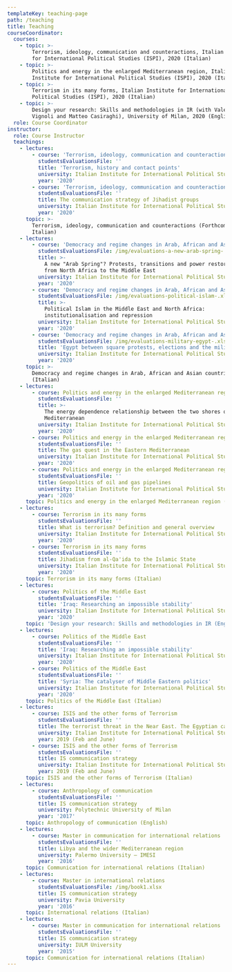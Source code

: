```yaml
---
templateKey: teaching-page
path: /teaching
title: Teaching
courseCoordinator:
  courses:
    - topic: >-
        Terrorism, ideology, communication and counteractions, Italian Institute
        for International Political Studies (ISPI), 2020 (Italian)
    - topic: >-
        Politics and energy in the enlarged Mediterranean region, Italian
        Institute for International Political Studies (ISPI), 2020 (Italian)'
    - topic: >-
        Terrorism in its many forms, Italian Institute for International
        Political Studies (ISPI), 2020 (Italian)
    - topic: >-
        Design your research: Skills and methodologies in IR (with Valerio
        Vignoli and Matteo Casiraghi), University of Milan, 2020 (English)
  role: Course Coordinator
instructor:
  role: Course Instructor
  teachings:
    - lectures:
        - course: 'Terrorism, ideology, communication and counteractions'
          studentsEvaluationsFile: ''
          title: 'Terrorism, history and contact points'
          university: Italian Institute for International Political Studies (ISPI)
          year: '2020'
        - course: 'Terrorism, ideology, communication and counteractions'
          studentsEvaluationsFile: ''
          title: The communication strategy of Jihadist groups
          university: Italian Institute for International Political Studies (ISPI)
          year: '2020'
      topic: >-
        Terrorism, ideology, communication and counteractions (Forthcoming -
        Italian)
    - lectures:
        - course: 'Democracy and regime changes in Arab, African and Asian countries'
          studentsEvaluationsFile: /img/evaluations-a-new-arab-spring-.xlsx
          title: >-
            A new "Arab Spring"? Protests, transitions and power restorations
            from North Africa to the Middle East
          university: Italian Institute for International Political Studies (ISPI)
          year: '2020'
        - course: 'Democracy and regime changes in Arab, African and Asian countries'
          studentsEvaluationsFile: /img/evaluations-political-islam-.xlsx
          title: >-
            Political Islam in the Middle East and North Africa:
            institutionalisation and repression
          university: Italian Institute for International Political Studies (ISPI)
          year: '2020'
        - course: 'Democracy and regime changes in Arab, African and Asian countries'
          studentsEvaluationsFile: /img/evaluations-military-egypt-.xlsx
          title: 'Egypt between square protests, elections and the military'
          university: Italian Institute for International Political Studies (ISPI)
          year: '2020'
      topic: >-
        Democracy and regime changes in Arab, African and Asian countries
        (Italian)
    - lectures:
        - course: Politics and energy in the enlarged Mediterranean region
          studentsEvaluationsFile: ''
          title: >-
            The energy dependence relationship between the two shores of the
            Mediterranean
          university: Italian Institute for International Political Studies (ISPI)
          year: '2020'
        - course: Politics and energy in the enlarged Mediterranean region
          studentsEvaluationsFile: ''
          title: The gas quest in the Eastern Mediterranean
          university: Italian Institute for International Political Studies (ISPI)
          year: '2020'
        - course: Politics and energy in the enlarged Mediterranean region
          studentsEvaluationsFile: ''
          title: Geopolitics of oil and gas pipelines
          university: Italian Institute for International Political Studies (ISPI)
          year: '2020'
      topic: Politics and energy in the enlarged Mediterranean region (Italian)
    - lectures:
        - course: Terrorism in its many forms
          studentsEvaluationsFile: ''
          title: What is terrorism? Definition and general overview
          university: Italian Institute for International Political Studies (ISPI)
          year: '2020'
        - course: Terrorism in its many forms
          studentsEvaluationsFile: ''
          title: Jihadism from al-Qa'ida to the Islamic State
          university: Italian Institute for International Political Studies (ISPI)
          year: '2020'
      topic: Terrorism in its many forms (Italian)
    - lectures:
        - course: Politics of the Middle East
          studentsEvaluationsFile: ''
          title: 'Iraq: Researching an impossible stability'
          university: Italian Institute for International Political Studies (ISPI)
          year: '2020'
      topic: 'Design your research: Skills and methodologies in IR (English)'
    - lectures:
        - course: Politics of the Middle East
          studentsEvaluationsFile: ''
          title: 'Iraq: Researching an impossible stability'
          university: Italian Institute for International Political Studies (ISPI)
          year: '2020'
        - course: Politics of the Middle East
          studentsEvaluationsFile: ''
          title: 'Syria: The catalyser of Middle Eastern politics'
          university: Italian Institute for International Political Studies (ISPI)
          year: '2020'
      topic: Politics of the Middle East (Italian)
    - lectures:
        - course: ISIS and the other forms of Terrorism
          studentsEvaluationsFile: ''
          title: The terrorist threat in the Near East. The Egyptian case
          university: Italian Institute for International Political Studies (ISPI)
          year: 2019 (Feb and June)
        - course: ISIS and the other forms of Terrorism
          studentsEvaluationsFile: ''
          title: IS communication strategy
          university: Italian Institute for International Political Studies (ISPI)
          year: 2019 (Feb and June)
      topic: ISIS and the other forms of Terrorism (Italian)
    - lectures:
        - course: Anthropology of communication
          studentsEvaluationsFile: ''
          title: IS communication strategy
          university: Polytechnic University of Milan
          year: '2017'
      topic: Anthropology of communication (English)
    - lectures:
        - course: Master in communication for international relations
          studentsEvaluationsFile: ''
          title: Libya and the wider Mediterranean region
          university: Palermo University – IMESI
          year: '2016'
      topic: Communication for international relations (Italian)
    - lectures:
        - course: Master in international relations
          studentsEvaluationsFile: /img/book1.xlsx
          title: IS communication strategy
          university: Pavia University
          year: '2016'
      topic: International relations (Italian)
    - lectures:
        - course: Master in communication for international relations
          studentsEvaluationsFile: ''
          title: IS communication strategy
          university: IULM University
          year: '2015'
      topic: Communication for international relations (Italian)
---
```


